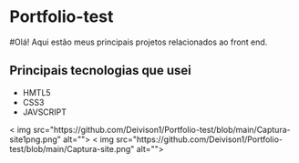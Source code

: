# Portfolio-test

#Olá! Aqui estão meus principais projetos relacionados ao front end.

<h2>Principais tecnologias que usei</h2>
<nav>
  <ul>
  <li>HMTL5</li>
  <li>CSS3</li>
  <li>JAVSCRIPT</li>
  </ul>
</nav>
<div>
< img src="https://github.com/Deivison1/Portfolio-test/blob/main/Captura-site1png.png" alt="">
< img src="https://github.com/Deivison1/Portfolio-test/blob/main/Captura-site.png" alt="">
  </div>
